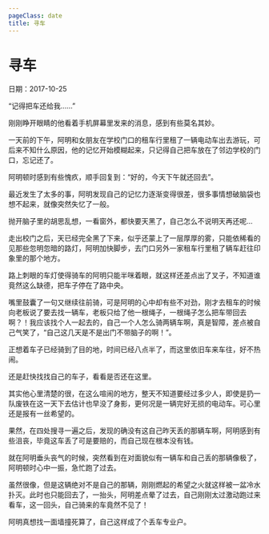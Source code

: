 ```yaml
---
pageClass: date
title: 寻车
---
```


# 寻车

<p class="date">日期：2017-10-25</p>

“记得把车还给我……”

刚刚睁开眼睛的他看着手机屏幕里发来的消息，感到有些莫名其妙。

一天前的下午，阿明和女朋友在学校门口的租车行里租了一辆电动车出去游玩，可后来不知什么原因，他的记忆开始模糊起来，只记得自己把车放在了邻边学校的门口，忘记还了。

阿明顿时感到有些愧疚，顺手回复到：“好的，今天下午就还回去”。

最近发生了太多的事，阿明发现自己的记忆力逐渐变得很差，很多事情想破脑袋也想不起来，就像突然失忆了一般。

抛开脑子里的胡思乱想，一看窗外，都快要天黑了，自己怎么不说明天再还呢...

走出校门之后，天已经完全黑了下来，似乎还蒙上了一层厚厚的雾，只能依稀看的见那些忽明忽暗的路灯，阿明加快脚步，去门口另外一家租车行里租了辆车赶往印象里的那个地方。

路上刺眼的车灯使得骑车的阿明只能半咪着眼，就这样还差点出了叉子，不知道谁竟然这么缺德，把车子停在了路中央。

嘴里鼓囊了一句又继续往前骑，可是阿明的心中却有些不对劲，刚才去租车的时候向老板说了要去找一辆车，老板只给了他一根绳子，一根绳子怎么把车带回去啊？！我应该找个人一起去的，自己一个人怎么骑两辆车啊，真是智障，差点被自己气笑了，“自己这几天是不是出门不带脑子的啊！”。

正想着车子已经骑到了目的地，时间已经八点半了，而这里依旧车来车往，好不热闹。

还是赶快找找自己的车子，看看是否还在这里。

其实他心里清楚的很，在这么喧闹的地方，整天不知道要经过多少人，即使是扔一队废铁在这一天下去估计也早没了身影，更何况是一辆完好无损的电动车。可心里还是报有一丝希望的。

果然，在四处搜寻一遍之后，发现的确没有这自己昨天丢的那辆车啊，阿明感到有些沮丧，毕竟这车丢了可是要赔的，而自己现在根本没有钱。

就在阿明垂头丧气的时候，突然看到在对面貌似有一辆车和自己丢的那辆像极了，阿明顿时心中一振，急忙跑了过去。

虽然很像，但是这辆绝对不是自己的那辆，刚刚燃起的希望之火就这样被一盆冷水扑灭。此时也只能回去了，一抬头，阿明差点晕了过去，自己刚刚太过激动跑过来看车，这一回头，自己骑来的车竟然不见了！

阿明真想找一面墙撞死算了，自己这样成了个丢车专业户。